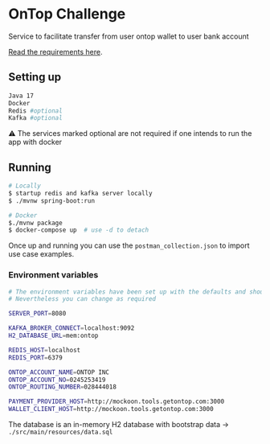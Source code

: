 # OnTop Challenge
Service to facilitate transfer from user ontop wallet to user bank account

[Read the
requirements here](./docs/specification.pdf).

## Setting up
```bash
Java 17
Docker
Redis #optional
Kafka #optional
```
⚠ The services marked optional are not required if one intends to run the app with docker

## Running

```bash
# Locally
$ startup redis and kafka server locally
$ ./mvnw spring-boot:run

# Docker
$./mvnw package
$ docker-compose up  # use -d to detach
```

Once up and running you can use the `postman_collection.json` to import use case
examples.

### Environment variables

```bash
# The environment variables have been set up with the defaults and should work as is. 
# Nevertheless you can change as required

SERVER_PORT=8080

KAFKA_BROKER_CONNECT=localhost:9092
H2_DATABASE_URL=mem:ontop

REDIS_HOST=localhost
REDIS_PORT=6379

ONTOP_ACCOUNT_NAME=ONTOP INC
ONTOP_ACCOUNT_NO=0245253419
ONTOP_ROUTING_NUMBER=028444018

PAYMENT_PROVIDER_HOST=http://mockoon.tools.getontop.com:3000
WALLET_CLIENT_HOST=http://mockoon.tools.getontop.com:3000

```
The database is an in-memory H2 database with bootstrap data -> `./src/main/resources/data.sql`